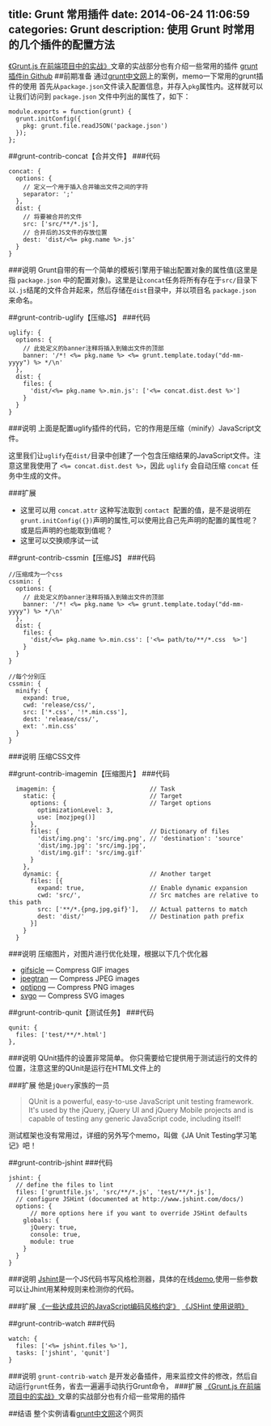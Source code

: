 title: Grunt 常用插件
date: 2014-06-24 11:06:59
categories: Grunt
description: 使用 Grunt 时常用的几个插件的配置方法
---

[grunt中文网]:http://www.gruntjs.net/docs/sample-gruntfile/
[《Grunt.js 在前端项目中的实战》][1]文章的实战部分也有介绍一些常用的插件
[grunt插件in Github][2]
##前期准备
通过[grunt中文网]上的案例，memo一下常用的grunt插件的使用
首先从`package.json`文件读入配置信息，并存入`pkg`属性内。这样就可以让我们访问到 `package.json` 文件中列出的属性了，如下：
```
module.exports = function(grunt) {
  grunt.initConfig({
    pkg: grunt.file.readJSON('package.json')
  });
};
```

##grunt-contrib-concat【合并文件】
###代码
```
concat: {
  options: {
    // 定义一个用于插入合并输出文件之间的字符
    separator: ';'
  },
  dist: {
    // 将要被合并的文件
    src: ['src/**/*.js'],
    // 合并后的JS文件的存放位置
    dest: 'dist/<%= pkg.name %>.js'
  }
}
```

###说明
Grunt自带的有一个简单的模板引擎用于输出配置对象的属性值(这里是指 `package.json` 中的配置对象)。这里是让`concat`任务将所有存在于`src/`目录下以`.js`结尾的文件合并起来，然后存储在`dist`目录中，并以项目名 `package.json` 来命名。

##grunt-contrib-uglify【压缩JS】
###代码
```
uglify: {
  options: {
    // 此处定义的banner注释将插入到输出文件的顶部
    banner: '/*! <%= pkg.name %> <%= grunt.template.today("dd-mm-yyyy") %> */\n'
  },
  dist: {
    files: {
      'dist/<%= pkg.name %>.min.js': ['<%= concat.dist.dest %>']
    }
  }
}
```
###说明
上面是配置uglify插件的代码，它的作用是压缩（minify）JavaScript文件。

这里我们让`uglify`在`dist/`目录中创建了一个包含压缩结果的JavaScript文件。注意这里我使用了 `<%= concat.dist.dest %>`，因此 `uglify` 会自动压缩 `concat` 任务中生成的文件。

###扩展
* 这里可以用 `concat.attr` 这种写法取到 `contact `配置的值，是不是说明在`grunt.initConfig({})`声明的属性,可以使用比自己先声明的配置的属性呢？
或是后声明的也能取到值呢？
* 这里可以交换顺序试一试


##grunt-contrib-cssmin【压缩JS】
###代码
```
//压缩成为一个css
cssmin: {
  options: {
    // 此处定义的banner注释将插入到输出文件的顶部
    banner: '/*! <%= pkg.name %> <%= grunt.template.today("dd-mm-yyyy") %> */\n'
  },
  dist: {
    files: {
      'dist/<%= pkg.name %>.min.css': ['<%= path/to/**/*.css  %>']
    }
  }
}

//每个分别压
cssmin: {
  minify: {
    expand: true,
    cwd: 'release/css/',
    src: ['*.css', '!*.min.css'],
    dest: 'release/css/',
    ext: '.min.css'
  }
}

```
###说明
压缩CSS文件

##grunt-contrib-imagemin【压缩图片】
###代码
```
  imagemin: {                          // Task
    static: {                          // Target
      options: {                       // Target options
        optimizationLevel: 3,
        use: [mozjpeg()]
      },
      files: {                         // Dictionary of files
        'dist/img.png': 'src/img.png', // 'destination': 'source'
        'dist/img.jpg': 'src/img.jpg',
        'dist/img.gif': 'src/img.gif'
      }
    },
    dynamic: {                         // Another target
      files: [{
        expand: true,                  // Enable dynamic expansion
        cwd: 'src/',                   // Src matches are relative to this path
        src: ['**/*.{png,jpg,gif}'],   // Actual patterns to match
        dest: 'dist/'                  // Destination path prefix
      }]
    }
  }
```

###说明
压缩图片，对图片进行优化处理，根据以下几个优化器

- [gifsicle][3] — Compress GIF images
- [jpegtran][4] — Compress JPEG images
- [optipng][5] — Compress PNG images
- [svgo][6] — Compress SVG images




##grunt-contrib-qunit【测试任务】
###代码
```
qunit: {
  files: ['test/**/*.html']
},
```
###说明
QUnit插件的设置非常简单。 你只需要给它提供用于测试运行的文件的位置，注意这里的QUnit是运行在HTML文件上的

###扩展
他是`jQuery`家族的一员
>QUnit is a powerful, easy-to-use JavaScript unit testing framework. It's used by the jQuery, jQuery UI and jQuery Mobile projects and is capable of testing any generic JavaScript code, including itself!

测试框架也没有常用过，详细的另外写个memo，叫做《JA Unit Testing学习笔记》吧！

##grunt-contrib-jshint
###代码
```
jshint: {
  // define the files to lint
  files: ['gruntfile.js', 'src/**/*.js', 'test/**/*.js'],
  // configure JSHint (documented at http://www.jshint.com/docs/)
  options: {
      // more options here if you want to override JSHint defaults
    globals: {
      jQuery: true,
      console: true,
      module: true
    }
  }
}
```
###说明
[Jshint][7]是一个JS代码书写风格检测器，具体的在线[demo][8],使用一些参数可以让Jhint用某种规则来检测你的代码。

###扩展
[《一些达成共识的JavaScript编码风格约定》][9]
[《JSHint 使用说明》][10]

##grunt-contrib-watch
###代码
```
watch: {
  files: ['<%= jshint.files %>'],
  tasks: ['jshint', 'qunit']
}
```
###说明
`grunt-contrib-watch` 是开发必备插件，用来监控文件的修改，然后自动运行`grunt`任务，省去一遍遍手动执行Grunt命令，
###扩展
[《Grunt.js 在前端项目中的实战》][11]文章的实战部分也有介绍一些常用的插件

##结语
整个实例请看[grunt中文网]这个网页


  [1]: http://www.tuicool.com/articles/zQ7jmm
  [2]: https://github.com/gruntjs
  [3]: https://github.com/kevva/imagemin-gifsicle
  [4]: https://github.com/kevva/imagemin-jpegtran
  [5]: https://github.com/kevva/imagemin-optipng
  [6]: https://github.com/kevva/imagemin-svgo
  [7]: http://www.jshint.com/docs/
  [8]: http://www.jshint.com/
  [9]: http://www.iteye.com/news/28028-JavaScript-code-style-guide
  [10]: http://zhang.zipeng.info/vimwiki/Entries/Reference/Tools/jshint.html
  [11]: http://www.tuicool.com/articles/zQ7jmm